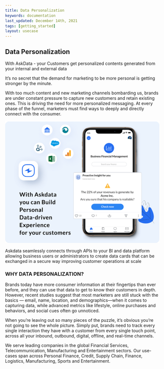 ```yaml
---
title: Data Personalization
keywords: documentation
last_updated: December 14th, 2021
tags: [getting_started]
layout: usecase
---
```


## Data Personalization

With AskData - your Customers get personalized contents generated from your internal and external data‍

It’s no secret that the demand for marketing to be more personal is getting stronger by the minute.

With too much content and new marketing channels bombarding us, brands are under constant pressure to capture new customers and retain existing ones. This is driving the need for more personalized messaging. At every phase of the funnel, marketers must find ways to deeply and directly connect with the consumer.

<img src="/media/product/data-personalization.png" class="image-doc" />

Askdata seamlessly connects through APIs to your BI and data platform allowing business users or administrators to create data cards that can be exchanged in a secure way improving customer operations at scale

### WHY DATA PERSONALIZATION?

Brands today have more consumer information at their fingertips than ever before, and they can use that data to get to know their customers in depth. However, recent studies suggest that most marketers are still stuck with the basics — email, name, location, and demographics—when it comes to capturing data, while advanced metrics like lifestyle, online purchases and behaviors, and social cues often go unnoticed.

When you’re leaving out so many pieces of the puzzle, it’s obvious you’re not going to see the whole picture. Simply put, brands need to track every single interaction they have with a customer from every single touch point, across all your inbound, outbound, digital, offline, and real-time channels.

We serve leading companies in the global Financial Services, Telecommunication, Manufacturing and Entertainment sectors. Our use-cases span across Personal Finance, Credit, Supply Chain, Finance, Logistics, Manufacturing, Sports and Entertainment.